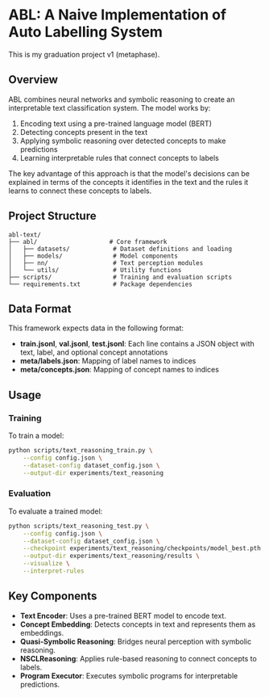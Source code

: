 # ABL: A Naive Implementation of Auto Labelling System
This is my graduation project v1 (metaphase).
## Overview

ABL combines neural networks and symbolic reasoning to create an interpretable text classification system. The model works by:

1. Encoding text using a pre-trained language model (BERT)
2. Detecting concepts present in the text
3. Applying symbolic reasoning over detected concepts to make predictions
4. Learning interpretable rules that connect concepts to labels

The key advantage of this approach is that the model's decisions can be explained in terms of the concepts it identifies in the text and the rules it learns to connect these concepts to labels.

## Project Structure

```
abl-text/
├── abl/                    # Core framework
│   ├── datasets/            # Dataset definitions and loading
│   ├── models/              # Model components
│   ├── nn/                  # Text perception modules
│   └── utils/               # Utility functions
├── scripts/                 # Training and evaluation scripts
└── requirements.txt         # Package dependencies
```

## Data Format

This framework expects data in the following format:

- **train.jsonl**, **val.jsonl**, **test.jsonl**: Each line contains a JSON object with text, label, and optional concept annotations
- **meta/labels.json**: Mapping of label names to indices
- **meta/concepts.json**: Mapping of concept names to indices

## Usage

### Training

To train a model:

```bash
python scripts/text_reasoning_train.py \
    --config config.json \
    --dataset-config dataset_config.json \
    --output-dir experiments/text_reasoning
```

### Evaluation

To evaluate a trained model:

```bash
python scripts/text_reasoning_test.py \
    --config config.json \
    --dataset-config dataset_config.json \
    --checkpoint experiments/text_reasoning/checkpoints/model_best.pth \
    --output-dir experiments/text_reasoning/results \
    --visualize \
    --interpret-rules
```

## Key Components

- **Text Encoder**: Uses a pre-trained BERT model to encode text.
- **Concept Embedding**: Detects concepts in text and represents them as embeddings.
- **Quasi-Symbolic Reasoning**: Bridges neural perception with symbolic reasoning.
- **NSCLReasoning**: Applies rule-based reasoning to connect concepts to labels.
- **Program Executor**: Executes symbolic programs for interpretable predictions.
